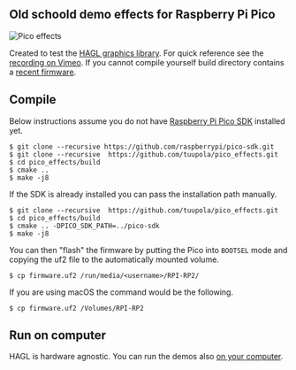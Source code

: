 ## Old schoold demo effects for Raspberry Pi Pico

![Pico effects](https://appelsiini.net/img/2021/pico-st7735-rotozoom.jpg)

Created to test the [HAGL graphics library](https://github.com/tuupola/hagl). For quick reference see the [recording on Vimeo](https://vimeo.com/510236080). If you cannot compile yourself build directory contains a [recent firmware](https://github.com/tuupola/pico_effects/raw/master/build/firmware.uf2).

## Compile

Below instructions assume you do not have [Raspberry Pi Pico SDK](https://github.com/raspberrypi/pico-sdk) installed yet.

```
$ git clone --recursive https://github.com/raspberrypi/pico-sdk.git
$ git clone --recursive  https://github.com/tuupola/pico_effects.git
$ cd pico_effects/build
$ cmake ..
$ make -j8
```

If the SDK is already installed you can pass the installation path manually.

```
$ git clone --recursive  https://github.com/tuupola/pico_effects.git
$ cd pico_effects/build
$ cmake .. -DPICO_SDK_PATH=../pico-sdk
$ make -j8
```

You can then "flash" the firmware by putting the Pico into `BOOTSEL` mode and copying the uf2 file to the automatically mounted volume.

```
$ cp firmware.uf2 /run/media/<username>/RPI-RP2/
```

If you are using macOS the command would be the following.

```
$ cp firmware.uf2 /Volumes/RPI-RP2
```

## Run on computer

HAGL is hardware agnostic. You can run the demos also [on your computer](https://github.com/tuupola/sdl2_effects).
